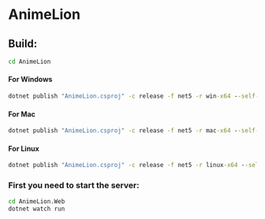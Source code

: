# AnimeLion

## Build:

```cmd
cd AnimeLion
```

#### For Windows
```cmd
dotnet publish "AnimeLion.csproj" -c release -f net5 -r win-x64 --self-contained
```
#### For Mac
```cmd
dotnet publish "AnimeLion.csproj" -c release -f net5 -r mac-x64 --self-contained
```

#### For Linux
```cmd
dotnet publish "AnimeLion.csproj" -c release -f net5 -r linux-x64 --self-contained
```


### First you need to start the server:
```cmd
cd AnimeLion.Web
dotnet watch run
```
